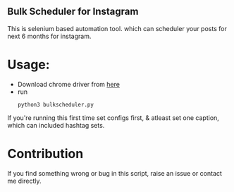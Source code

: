 ## Bulk Scheduler for Instagram ##
This is selenium based automation tool. which can scheduler your posts for next 6 months for instagram.

# Usage: #
- Download chrome driver from [here](https://chromedriver.chromium.org/downloads)
- run 
  ```
  python3 bulkscheduler.py
  ```

If you're running this first time set configs first, & atleast set one caption, which can included hashtag sets.

# Contribution #
If you find something wrong or bug in this script, raise an issue or contact me directly.
